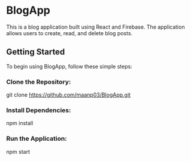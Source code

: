 # BlogApp
This is a blog application built using React and Firebase. The application <br>
allows users to create, read, and delete blog posts.

## Getting Started
To begin using BlogApp, follow these simple steps:

### Clone the Repository:
git clone https://github.com/maanp03/BlogApp.git

### Install Dependencies:
npm install

### Run the Application:
npm start

